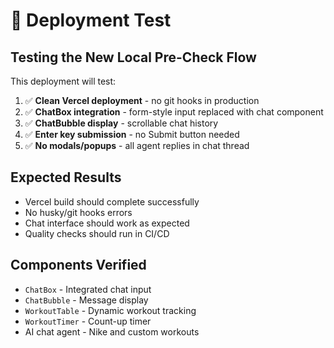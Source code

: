 # 🚀 Deployment Test

## Testing the New Local Pre-Check Flow

This deployment will test:

1. ✅ **Clean Vercel deployment** - no git hooks in production
2. ✅ **ChatBox integration** - form-style input replaced with chat component
3. ✅ **ChatBubble display** - scrollable chat history
4. ✅ **Enter key submission** - no Submit button needed
5. ✅ **No modals/popups** - all agent replies in chat thread

## Expected Results

- Vercel build should complete successfully
- No husky/git hooks errors
- Chat interface should work as expected
- Quality checks should run in CI/CD

## Components Verified

- `ChatBox` - Integrated chat input
- `ChatBubble` - Message display
- `WorkoutTable` - Dynamic workout tracking
- `WorkoutTimer` - Count-up timer
- AI chat agent - Nike and custom workouts 